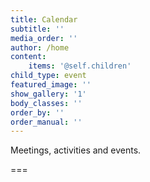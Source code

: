 ```yaml
---
title: Calendar
subtitle: ''
media_order: ''
author: /home
content:
    items: '@self.children'
child_type: event
featured_image: ''
show_gallery: '1'
body_classes: ''
order_by: ''
order_manual: ''
---
```


Meetings, activities and events.

===
